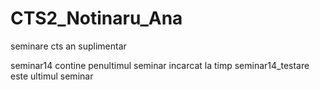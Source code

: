 # CTS2_Notinaru_Ana
seminare cts an suplimentar

seminar14 contine penultimul seminar incarcat la timp
seminar14_testare este ultimul seminar
